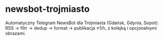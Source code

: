 # newsbot-trojmiasto
Automatyczny Telegram NewsBot dla Trójmiasta (Gdańsk, Gdynia, Sopot): RSS → filtr → dedup → format → publikacja ≤1/h, z kolejką i opcjonalnymi obrazami.
